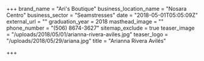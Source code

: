 +++
brand_name = "Ari's Boutique"
business_location_name = "Nosara Centro"
business_sector = "Seamstresses"
date = "2018-05-01T05:05:09Z"
external_url = ""
graduation_year = 2018
masthead_image = ""
phone_number = "(506) 8674-3627"
sitemap_exclude = true
teaser_image = "/uploads/2018/05/01/arianna-rivera-aviles.jpg"
teaser_logo = "/uploads/2018/05/29/ariana.jpg"
title = "Arianna Rivera Avilés"

+++
